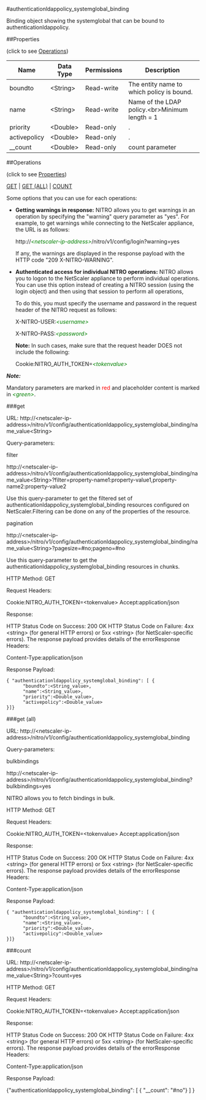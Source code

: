 #authenticationldappolicy_systemglobal_binding

Binding object showing the systemglobal that can be bound to authenticationldappolicy.


##Properties 
<span>(click to see [Operations](#operations))</span>


<table><thead><tr><th>Name</th><th> Data Type</th><th> Permissions</th><th>Description</th></tr></thead><tbody><tr><td>boundto</td><td>&lt;String></td><td>Read-write</td><td>The entity name to which policy is bound.</td><tr><tr><td>name</td><td>&lt;String></td><td>Read-write</td><td>Name of the LDAP policy.&lt;br>Minimum length = 1</td><tr><tr><td>priority</td><td>&lt;Double></td><td>Read-only</td><td>.</td><tr><tr><td>activepolicy</td><td>&lt;Double></td><td>Read-only</td><td>.</td><tr><tr><td>__count</td><td>&lt;Double></td><td>Read-only</td><td>count parameter</td><tr></tbody></table>
##Operations 
<span>(click to see [Properties](#properties))</span>


[GET](#get) | [GET (ALL)](#get-(all)) | [COUNT](#count)


Some options that you can use for each operations:
<ul><li><p><b>Getting warnings in response:</b> NITRO allows you to get warnings in an operation by specifying the "warning" query parameter as "yes". For example, to get warnings while connecting to the NetScaler appliance, the URL is as follows:</p><p>http://<span style="color:green;font-style:italic;">&lt;netscaler-ip-address&gt;</span>/nitro/v1/config/login?warning=yes</p><p>If any, the warnings are displayed in the response payload with the HTTP code "209 X-NITRO-WARNING".</p></li><li><p><b>Authenticated access for individual NITRO operations:</b> NITRO allows you to logon to the NetScaler appliance to perform individual operations. You can use this option instead of creating a NITRO session (using the login object) and then using that session to perform all operations,</p><p>To do this, you must specify the username and password in the request header of the NITRO request as follows:</p><p>X-NITRO-USER:<span style="color:green;font-style:italic;">&lt;username&gt;</span></p><p>X-NITRO-PASS:<span style="color:green;font-style:italic;">&lt;password&gt;</span></p><p><b>Note:</b> In such cases, make sure that the request header DOES not include the following:</p><p>Cookie:NITRO_AUTH_TOKEN=<span style="color:green;font-style:italic;">&lt;tokenvalue&gt;</span></p></li></ul>



***Note:*** 
Mandatory parameters are marked in <span style="color:#FF0000;">red</span> and placeholder content is marked in <span style="color:green;font-style:italic">&lt;green&gt;</span>.

###get



URL: http://&lt;netscaler-ip-address&gt;/nitro/v1/config/authenticationldappolicy_systemglobal_binding/name_value&lt;String&gt;
Query-parameters:
filter
http://&lt;netscaler-ip-address&gt;/nitro/v1/config/authenticationldappolicy_systemglobal_binding/name_value&lt;String&gt;?filter=property-name1:property-value1,property-name2:property-value2
Use this query-parameter to get the filtered set of authenticationldappolicy_systemglobal_binding resources configured on NetScaler.Filtering can be done on any of the properties of the resource.


pagination
http://&lt;netscaler-ip-address&gt;/nitro/v1/config/authenticationldappolicy_systemglobal_binding/name_value&lt;String&gt;?pagesize=#no;pageno=#no
Use this query-parameter to get the authenticationldappolicy_systemglobal_binding resources in chunks.



HTTP Method: GET
Request Headers:

Cookie:NITRO_AUTH_TOKEN=&lt;tokenvalue&gt;Accept:application/json

Response:
HTTP Status Code on Success: 200 OKHTTP Status Code on Failure: 4xx &lt;string&gt; (for general HTTP errors) or 5xx &lt;string&gt; (for NetScaler-specific errors). The response payload provides details of the errorResponse Headers:

Content-Type:application/json

Response Payload: ```{ "authenticationldappolicy_systemglobal_binding": [ {      "boundto":<String_value>,      "name":<String_value>,      "priority":<Double_value>,      "activepolicy":<Double_value>}]}```



###get (all)



URL: http://&lt;netscaler-ip-address&gt;/nitro/v1/config/authenticationldappolicy_systemglobal_binding
Query-parameters:
bulkbindings
http://&lt;netscaler-ip-address&gt;/nitro/v1/config/authenticationldappolicy_systemglobal_binding?bulkbindings=yes
NITRO allows you to fetch bindings in bulk.



HTTP Method: GET
Request Headers:

Cookie:NITRO_AUTH_TOKEN=&lt;tokenvalue&gt;Accept:application/json

Response:
HTTP Status Code on Success: 200 OKHTTP Status Code on Failure: 4xx &lt;string&gt; (for general HTTP errors) or 5xx &lt;string&gt; (for NetScaler-specific errors). The response payload provides details of the errorResponse Headers:

Content-Type:application/json

Response Payload: ```{ "authenticationldappolicy_systemglobal_binding": [ {      "boundto":<String_value>,      "name":<String_value>,      "priority":<Double_value>,      "activepolicy":<Double_value>}]}```



###count



URL: http://&lt;netscaler-ip-address&gt;/nitro/v1/config/authenticationldappolicy_systemglobal_binding/name_value&lt;String&gt;?count=yes
HTTP Method: GET
Request Headers:

Cookie:NITRO_AUTH_TOKEN=&lt;tokenvalue&gt;Accept:application/json

Response:
HTTP Status Code on Success: 200 OKHTTP Status Code on Failure: 4xx &lt;string&gt; (for general HTTP errors) or 5xx &lt;string&gt; (for NetScaler-specific errors). The response payload provides details of the errorResponse Headers:

Content-Type:application/json

Response Payload: 
{"authenticationldappolicy_systemglobal_binding": [ { "__count": "#no"} ] }


